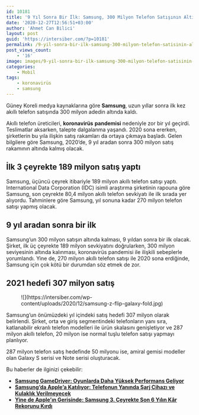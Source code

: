 ```yaml
---
id: 10181
title: '9 Yıl Sonra Bir İlk: Samsung, 300 Milyon Telefon Satışının Altında Kalacak'
date: '2020-12-27T12:56:51+03:00'
author: 'Ahmet Can Bilici'
layout: post
guid: 'https://intersiber.com/?p=10181'
permalink: /9-yil-sonra-bir-ilk-samsung-300-milyon-telefon-satisinin-altinda-kalacak/
post_views_count:
    - '16'
image: images/9-yil-sonra-bir-ilk-samsung-300-milyon-telefon-satisinin-altinda-kalacak.jpg
categories:
    - Mobil
tags:
    - koronavirüs
    - samsung
---
```


Güney Koreli medya kaynaklarına göre **Samsung**, uzun yıllar sonra ilk kez akıllı telefon satışında 300 milyon adedin altında kaldı.

Akıllı telefon üreticileri, **koronavirüs** **pandemisi** nedeniyle zor bir yıl geçirdi. Teslimatlar aksarken, talepte dalgalanma yaşandı. 2020 sona ererken, şirketlerin bu yıla ilişkin satış rakamları da ortaya çıkmaya başladı. Gelen bilgilere göre Samsung, 2020’de, 9 yıl aradan sonra 300 milyon satış rakamının altında kalmış olacak.

## İlk 3 çeyrekte 189 milyon satış yaptı

Samsung, üçüncü çeyrek itibariyle 189 milyon akıllı telefon satışı yaptı. International Data Corporation (IDC) isimli araştırma şirketinin rapouna göre Samsung, son çeyrekte 80,4 milyon akıllı telefon sevkiyatı ile ilk sırada yer alıyordu. Tahminlere göre Samsung, yıl sonuna kadar 270 milyon telefon satışı yapmış olacak.

## 9 yıl aradan sonra bir ilk

Samsung’un 300 milyon satışın altında kalması, 9 yıldan sonra bir ilk olacak. Şirket, ilk üç çeyrekte 189 milyon sevkiyatını doğrularken, 300 milyon seviyesinin altında kalınması, koronavirüs pandemisi ile ilişkili sebeplerle yorumlandı. Yine de, 270 milyon akıllı telefon satışı ile 2020 sona erdiğinde, Samsung için çok kötü bir durumdan söz etmek de zor.

## 2021 hedefi 307 milyon satış

<figure class="wp-block-image size-large">![](https://intersiber.com/wp-content/uploads/2020/12/samsung-z-flip-galaxy-fold.jpg)</figure>Samsung’un önümüzdeki yıl içindeki satış hedefi 307 milyon olarak belirlendi. Şirket, orta ve giriş segmentindeki telefonların yanı sıra, katlanabilir ekranlı telefon modelleri ile ürün skalasını genişletiyor ve 287 milyon akıllı telefon, 20 milyon ise normal tuşlu telefon satışı yapmayı planlıyor.

287 milyon telefon satış hedefinde 50 milyonu ise, amiral gemisi modeller olan Galaxy S serisi ve Note serisi oluşturacak.

Bu haberler de ilginizi çekebilir:

- **[Samsung GameDriver: Oyunlarda Daha Yüksek Performans Geliyor](https://intersiber.com/samsung-gamedriver-oyunlarda-daha-yuksek-performans-geliyor/)**
- **[Samsung’da Apple’a Katılıyor: Telefonun Yanında Şarj Cihazı ve Kulaklık Verilmeyecek](https://intersiber.com/samsungda-applea-katiliyor-telefonun-yaninda-sarj-cihazi-ve-kulaklik-verilmeyecek/)**
- **[Yine de Apple’ın Gerisinde: Samsung 3. Çeyrekte Son 6 Yılın Kâr Rekorunu Kırdı](https://intersiber.com/yine-de-applein-gerisinde-samsung-3-ceyrekte-son-6-yilin-kar-rekorunu-kirdi/)**